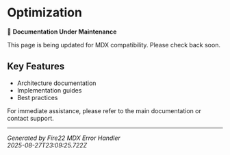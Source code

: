 # Optimization

🔧 **Documentation Under Maintenance**

This page is being updated for MDX compatibility. Please check back soon.

## Key Features

- Architecture documentation
- Implementation guides
- Best practices

For immediate assistance, please refer to the main documentation or contact
support.

---

_Generated by Fire22 MDX Error Handler_  
_2025-08-27T23:09:25.722Z_
